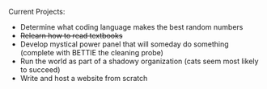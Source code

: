 Current Projects:

- Determine what coding language makes the best random numbers
- ~~Relearn how to read textbooks~~
- Develop mystical power panel that will someday do something (complete with BETTIE the cleaning probe)
- Run the world as part of a shadowy organization (cats seem most likely to succeed)
- Write and host a website from scratch
